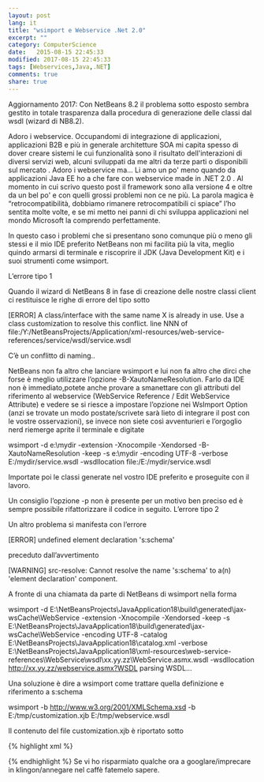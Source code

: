 ```yaml
--- 
layout: post
lang: it
title: "wsimport e Webservice .Net 2.0"
excerpt: ""
category: ComputerScience
date:   2015-08-15 22:45:33
modified: 2017-08-15 22:45:33
tags: [Webservices,Java,.NET]
comments: true
share: true
---
```


Aggiornamento 2017: Con NetBeans 8.2 il problema sotto esposto sembra gestito in totale trasparenza dalla procedura di generazione delle classi dal wsdl (wizard di NB8.2).

Adoro i webservice.
Occupandomi di integrazione di applicazioni, applicazioni B2B e più in generale architetture SOA mi capita spesso di dover creare sistemi le cui funzionalità sono il risultato dell'interazioni di diversi servizi web, alcuni sviluppati da me altri da terze parti o disponibili sul mercato .
Adoro i webservice ma...
Li amo un po' meno quando da applicazioni Java EE ho a che fare con webservice made in .NET 2.0 . Al momento in cui scrivo questo post il framework sono alla versione 4 e oltre da un bel po' e con quelli grossi problemi non ce ne più.  La parola magica è “retrocompatibilità, dobbiamo rimanere retrocompatibili ci spiace” l’ho sentita molte volte, e se mi metto nei panni di chi sviluppa applicazioni nel mondo Microsoft la comprendo perfettamente. 

In questo caso i problemi che si presentano sono comunque più o meno gli stessi e il mio IDE preferito NetBeans non mi facilita più la vita, meglio quindo armarsi di terminale e riscoprire il JDK (Java Development Kit) e i suoi strumenti come wsimport.

L’errore tipo 1

Quando il wizard di NetBeans 8 in fase di creazione delle nostre classi client ci restituisce le righe di errore del tipo sotto

[ERROR] A class/interface with the same name X is already in use. Use a class customization to resolve this conflict.
  line NNN of file:/Y:/NetBeansProjects/Application/xml-resources/web-service-references/service/wsdl/service.wsdl

C’è un conflitto di naming..

NetBeans non fa altro che lanciare wsimport e lui non fa altro che dirci che forse è meglio utilizzare l’opzione -B-XautoNameResolution. Farlo da IDE non è immediato,potete anche provare a smanettare con gli attributi del riferimento al webservice (WebService Reference / Edit WebService Attribute) e vedere se si riesce a impostare l’opzione nei WsImport Option (anzi se trovate un modo postate/scrivete sarà lieto di integrare il post con le vostre osservazioni), se invece non siete così avventurieri e l’orgoglio nerd riemerge aprite il terminale e digitate

wsimport  -d e:\mydir -extension -Xnocompile -Xendorsed -B-XautoNameResolution  -keep -s e:\mydir -encoding UTF-8  -verbose E:/mydir/service.wsdl  -wsdllocation file:/E:/mydir/service.wsdl

Importate poi le classi generate nel vostro IDE preferito e proseguite con il lavoro.

Un consiglio l’opzione -p <mycustompackage> non è presente per un motivo ben preciso ed è sempre possibile rifattorizzare il codice in seguito.
L’errore tipo 2

Un altro problema si manifesta con l’errore


[ERROR] undefined element declaration 's:schema'

preceduto dall’avvertimento

[WARNING] src-resolve: Cannot resolve the name 's:schema' to a(n) 'element declaration' component.

A fronte di una chiamata da parte di NetBeans di wsimport nella forma

 wsimport -d E:\NetBeansProjects\JavaApplication18\build\generated\jax-wsCache\WebService -extension -Xnocompile -Xendorsed -keep -s E:\NetBeansProjects\JavaApplication18\build\generated\jax-wsCache\WebService -encoding UTF-8 -catalog E:\NetBeansProjects\JavaApplication18\catalog.xml -verbose E:\NetBeansProjects\JavaApplication18\xml-resources\web-service-references\WebService\wsdl\xx.yy.zz\WebService.asmx.wsdl -wsdllocation http://xx.yy.zz/webservice.asmx?WSDL
parsing WSDL...

Una soluzione è dire a wsimport come trattare quella definizione e riferimento a s:schema

wsimport -b  http://www.w3.org/2001/XMLSchema.xsd  -b  E:/tmp/customization.xjb  E:/tmp/webservice.wsdl

Il contenuto del file customization.xjb è riportato sotto

{% highlight xml %} 
<?xml version="1.0" encoding="UTF-8"?>
<bindings xmlns="http://java.sun.com/xml/ns/jaxb"
          xmlns:xsd="http://www.w3.org/2001/XMLSchema"
          xmlns:xjc="http://java.sun.com/xml/ns/jaxb/xjc"
          version="2.0">

  <globalBindings>
    <xjc:simple />
  </globalBindings>

  <bindings scd="~xsd:complexType">
    <class name="ComplexTypeType"/>
  </bindings>

  <bindings scd="~xsd:simpleType">
    <class name="SimpleTypeType"/>
  </bindings>

  <bindings scd="~xsd:group">
    <class name="GroupType"/>
  </bindings>

  <bindings scd="~xsd:attributeGroup">
    <class name="AttributeGroupType"/>
  </bindings>

  <bindings scd="~xsd:element">
    <class name="ElementType"/>
  </bindings>

  <bindings scd="~xsd:attribute">
    <class name="attributeType"/>
  </bindings>
</bindings>
{% endhighlight %}
Se vi ho risparmiato qualche ora a googlare/imprecare in klingon/annegare nel caffè fatemelo sapere. 
